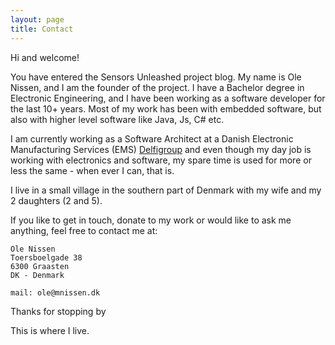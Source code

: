 ```yaml
---
layout: page
title: Contact
---
```


Hi and welcome!

You have entered the Sensors Unleashed project blog.
My name is Ole Nissen, and I am the founder of the project. I have a Bachelor degree in Electronic Engineering, and I have been working as a software developer for the last 10+ years. Most of my work has been with embedded software, but also with higher level software like Java, Js, C# etc.

I am currently working as a Software Architect at a Danish Electronic Manufacturing Services (EMS) [Delfigroup](http://delfi-group.com/en/) and even though my day job is working with electronics and software, my spare time is used for more or less the same - when ever I can, that is.

I live in a small village in the southern part of Denmark with my wife and my 2 daughters (2 and 5).

If you like to get in touch, donate to my work or would like to ask me anything, feel free to contact me at:

```
Ole Nissen
Toersboelgade 38
6300 Graasten
DK - Denmark

mail: ole@mnissen.dk
```


Thanks for stopping by

<script>
function myMap() {
    var mapOptions = {
        center: new google.maps.LatLng(54.912482, 9.49),
        zoom: 14,
        mapTypeId: google.maps.MapTypeId.ROADMAP
    }
var map = new google.maps.Map(document.getElementById("map"), mapOptions);
}
</script>

<div id="map" style="width:400px;height:400px">

<script src="https://maps.googleapis.com/maps/api/js?callback=myMap"></script>
This is where I live.
